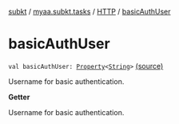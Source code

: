 [subkt](../../index.md) / [myaa.subkt.tasks](../index.md) / [HTTP](index.md) / [basicAuthUser](./basic-auth-user.md)

# basicAuthUser

`val basicAuthUser: `[`Property`](https://docs.gradle.org/current/javadoc/org/gradle/api/provider/Property.html)`<`[`String`](https://kotlinlang.org/api/latest/jvm/stdlib/kotlin/-string/index.html)`>` [(source)](https://github.com/Myaamori/SubKt/blob/0.1.8/src/main/kotlin/myaa/subkt/tasks/tasks.kt#L1419)

Username for basic authentication.

**Getter**

Username for basic authentication.


